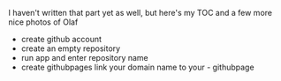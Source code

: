 I haven't written that part yet as well,
but here's my TOC and a few more nice photos of Olaf

- create github account
- create an empty repository
- run app and enter repository name
- create githubpages link your domain name to your - githubpage